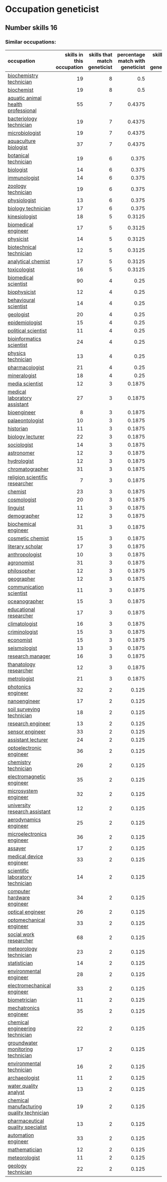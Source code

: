 # Occupation geneticist
## Number skills 16
### Similar occupations:
| occupation                                                                                |   skills in this occupation |   skills that match geneticist |   percentage match with geneticist |   skills not in geneticist |
|:------------------------------------------------------------------------------------------|----------------------------:|-------------------------------:|-----------------------------------:|---------------------------:|
| [biochemistry technician](biochemistry_technician.md)                                     |                          19 |                              8 |                             0.5    |                         11 |
| [biochemist](biochemist.md)                                                               |                          19 |                              8 |                             0.5    |                         11 |
| [aquatic animal health professional](aquatic_animal_health_professional.md)               |                          55 |                              7 |                             0.4375 |                         48 |
| [bacteriology technician](bacteriology_technician.md)                                     |                          19 |                              7 |                             0.4375 |                         12 |
| [microbiologist](microbiologist.md)                                                       |                          19 |                              7 |                             0.4375 |                         12 |
| [aquaculture biologist](aquaculture_biologist.md)                                         |                          37 |                              7 |                             0.4375 |                         30 |
| [botanical technician](botanical_technician.md)                                           |                          19 |                              6 |                             0.375  |                         13 |
| [biologist](biologist.md)                                                                 |                          14 |                              6 |                             0.375  |                          8 |
| [immunologist](immunologist.md)                                                           |                          14 |                              6 |                             0.375  |                          8 |
| [zoology technician](zoology_technician.md)                                               |                          19 |                              6 |                             0.375  |                         13 |
| [physiologist](physiologist.md)                                                           |                          13 |                              6 |                             0.375  |                          7 |
| [biology technician](biology_technician.md)                                               |                          17 |                              6 |                             0.375  |                         11 |
| [kinesiologist](kinesiologist.md)                                                         |                          18 |                              5 |                             0.3125 |                         13 |
| [biomedical engineer](biomedical_engineer.md)                                             |                          17 |                              5 |                             0.3125 |                         12 |
| [physicist](physicist.md)                                                                 |                          14 |                              5 |                             0.3125 |                          9 |
| [biotechnical technician](biotechnical_technician.md)                                     |                          12 |                              5 |                             0.3125 |                          7 |
| [analytical chemist](analytical_chemist.md)                                               |                          17 |                              5 |                             0.3125 |                         12 |
| [toxicologist](toxicologist.md)                                                           |                          16 |                              5 |                             0.3125 |                         11 |
| [biomedical scientist](biomedical_scientist.md)                                           |                          90 |                              4 |                             0.25   |                         86 |
| [biophysicist](biophysicist.md)                                                           |                          12 |                              4 |                             0.25   |                          8 |
| [behavioural scientist](behavioural_scientist.md)                                         |                          14 |                              4 |                             0.25   |                         10 |
| [geologist](geologist.md)                                                                 |                          20 |                              4 |                             0.25   |                         16 |
| [epidemiologist](epidemiologist.md)                                                       |                          15 |                              4 |                             0.25   |                         11 |
| [political scientist](political_scientist.md)                                             |                          11 |                              4 |                             0.25   |                          7 |
| [bioinformatics scientist](bioinformatics_scientist.md)                                   |                          24 |                              4 |                             0.25   |                         20 |
| [physics technician](physics_technician.md)                                               |                          13 |                              4 |                             0.25   |                          9 |
| [pharmacologist](pharmacologist.md)                                                       |                          21 |                              4 |                             0.25   |                         17 |
| [mineralogist](mineralogist.md)                                                           |                          18 |                              4 |                             0.25   |                         14 |
| [media scientist](media_scientist.md)                                                     |                          12 |                              3 |                             0.1875 |                          9 |
| [medical laboratory assistant](medical_laboratory_assistant.md)                           |                          27 |                              3 |                             0.1875 |                         24 |
| [bioengineer](bioengineer.md)                                                             |                           8 |                              3 |                             0.1875 |                          5 |
| [palaeontologist](palaeontologist.md)                                                     |                          10 |                              3 |                             0.1875 |                          7 |
| [historian](historian.md)                                                                 |                          11 |                              3 |                             0.1875 |                          8 |
| [biology lecturer](biology_lecturer.md)                                                   |                          22 |                              3 |                             0.1875 |                         19 |
| [sociologist](sociologist.md)                                                             |                          14 |                              3 |                             0.1875 |                         11 |
| [astronomer](astronomer.md)                                                               |                          12 |                              3 |                             0.1875 |                          9 |
| [hydrologist](hydrologist.md)                                                             |                          12 |                              3 |                             0.1875 |                          9 |
| [chromatographer](chromatographer.md)                                                     |                          31 |                              3 |                             0.1875 |                         28 |
| [religion scientific researcher](religion_scientific_researcher.md)                       |                           7 |                              3 |                             0.1875 |                          4 |
| [chemist](chemist.md)                                                                     |                          23 |                              3 |                             0.1875 |                         20 |
| [cosmologist](cosmologist.md)                                                             |                          20 |                              3 |                             0.1875 |                         17 |
| [linguist](linguist.md)                                                                   |                          11 |                              3 |                             0.1875 |                          8 |
| [demographer](demographer.md)                                                             |                          12 |                              3 |                             0.1875 |                          9 |
| [biochemical engineer](biochemical_engineer.md)                                           |                          31 |                              3 |                             0.1875 |                         28 |
| [cosmetic chemist](cosmetic_chemist.md)                                                   |                          15 |                              3 |                             0.1875 |                         12 |
| [literary scholar](literary_scholar.md)                                                   |                          17 |                              3 |                             0.1875 |                         14 |
| [anthropologist](anthropologist.md)                                                       |                          10 |                              3 |                             0.1875 |                          7 |
| [agronomist](agronomist.md)                                                               |                          31 |                              3 |                             0.1875 |                         28 |
| [philosopher](philosopher.md)                                                             |                          12 |                              3 |                             0.1875 |                          9 |
| [geographer](geographer.md)                                                               |                          12 |                              3 |                             0.1875 |                          9 |
| [communication scientist](communication_scientist.md)                                     |                          11 |                              3 |                             0.1875 |                          8 |
| [oceanographer](oceanographer.md)                                                         |                          15 |                              3 |                             0.1875 |                         12 |
| [educational researcher](educational_researcher.md)                                       |                          17 |                              3 |                             0.1875 |                         14 |
| [climatologist](climatologist.md)                                                         |                          16 |                              3 |                             0.1875 |                         13 |
| [criminologist](criminologist.md)                                                         |                          15 |                              3 |                             0.1875 |                         12 |
| [economist](economist.md)                                                                 |                          15 |                              3 |                             0.1875 |                         12 |
| [seismologist](seismologist.md)                                                           |                          13 |                              3 |                             0.1875 |                         10 |
| [research manager](research_manager.md)                                                   |                          16 |                              3 |                             0.1875 |                         13 |
| [thanatology researcher](thanatology_researcher.md)                                       |                          12 |                              3 |                             0.1875 |                          9 |
| [metrologist](metrologist.md)                                                             |                          21 |                              3 |                             0.1875 |                         18 |
| [photonics engineer](photonics_engineer.md)                                               |                          32 |                              2 |                             0.125  |                         30 |
| [nanoengineer](nanoengineer.md)                                                           |                          17 |                              2 |                             0.125  |                         15 |
| [soil surveying technician](soil_surveying_technician.md)                                 |                          18 |                              2 |                             0.125  |                         16 |
| [research engineer](research_engineer.md)                                                 |                          13 |                              2 |                             0.125  |                         11 |
| [sensor engineer](sensor_engineer.md)                                                     |                          33 |                              2 |                             0.125  |                         31 |
| [assistant lecturer](assistant_lecturer.md)                                               |                          24 |                              2 |                             0.125  |                         22 |
| [optoelectronic engineer](optoelectronic_engineer.md)                                     |                          36 |                              2 |                             0.125  |                         34 |
| [chemistry technician](chemistry_technician.md)                                           |                          26 |                              2 |                             0.125  |                         24 |
| [electromagnetic engineer](electromagnetic_engineer.md)                                   |                          35 |                              2 |                             0.125  |                         33 |
| [microsystem engineer](microsystem_engineer.md)                                           |                          32 |                              2 |                             0.125  |                         30 |
| [university research assistant](university_research_assistant.md)                         |                          12 |                              2 |                             0.125  |                         10 |
| [aerodynamics engineer](aerodynamics_engineer.md)                                         |                          25 |                              2 |                             0.125  |                         23 |
| [microelectronics engineer](microelectronics_engineer.md)                                 |                          36 |                              2 |                             0.125  |                         34 |
| [assayer](assayer.md)                                                                     |                          17 |                              2 |                             0.125  |                         15 |
| [medical device engineer](medical_device_engineer.md)                                     |                          33 |                              2 |                             0.125  |                         31 |
| [scientific laboratory technician](scientific_laboratory_technician.md)                   |                          14 |                              2 |                             0.125  |                         12 |
| [computer hardware engineer](computer_hardware_engineer.md)                               |                          34 |                              2 |                             0.125  |                         32 |
| [optical engineer](optical_engineer.md)                                                   |                          26 |                              2 |                             0.125  |                         24 |
| [optomechanical engineer](optomechanical_engineer.md)                                     |                          33 |                              2 |                             0.125  |                         31 |
| [social work researcher](social_work_researcher.md)                                       |                          68 |                              2 |                             0.125  |                         66 |
| [meteorology technician](meteorology_technician.md)                                       |                          23 |                              2 |                             0.125  |                         21 |
| [statistician](statistician.md)                                                           |                          14 |                              2 |                             0.125  |                         12 |
| [environmental engineer](environmental_engineer.md)                                       |                          28 |                              2 |                             0.125  |                         26 |
| [electromechanical engineer](electromechanical_engineer.md)                               |                          33 |                              2 |                             0.125  |                         31 |
| [biometrician](biometrician.md)                                                           |                          11 |                              2 |                             0.125  |                          9 |
| [mechatronics engineer](mechatronics_engineer.md)                                         |                          35 |                              2 |                             0.125  |                         33 |
| [chemical engineering technician](chemical_engineering_technician.md)                     |                          22 |                              2 |                             0.125  |                         20 |
| [groundwater monitoring technician](groundwater_monitoring_technician.md)                 |                          17 |                              2 |                             0.125  |                         15 |
| [environmental technician](environmental_technician.md)                                   |                          16 |                              2 |                             0.125  |                         14 |
| [archaeologist](archaeologist.md)                                                         |                          11 |                              2 |                             0.125  |                          9 |
| [water quality analyst](water_quality_analyst.md)                                         |                          13 |                              2 |                             0.125  |                         11 |
| [chemical manufacturing quality technician](chemical_manufacturing_quality_technician.md) |                          19 |                              2 |                             0.125  |                         17 |
| [pharmaceutical quality specialist](pharmaceutical_quality_specialist.md)                 |                          13 |                              2 |                             0.125  |                         11 |
| [automation engineer](automation_engineer.md)                                             |                          33 |                              2 |                             0.125  |                         31 |
| [mathematician](mathematician.md)                                                         |                          12 |                              2 |                             0.125  |                         10 |
| [meteorologist](meteorologist.md)                                                         |                          11 |                              2 |                             0.125  |                          9 |
| [geology technician](geology_technician.md)                                               |                          22 |                              2 |                             0.125  |                         20 |
